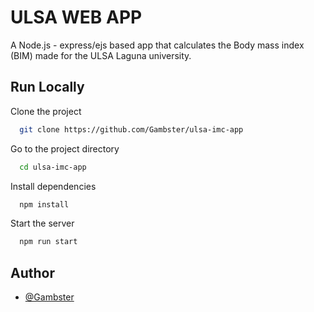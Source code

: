 

# ULSA WEB APP
A Node.js - express/ejs based app that calculates the Body mass index (BIM) made for the ULSA Laguna university.


## Run Locally

Clone the project

```bash
  git clone https://github.com/Gambster/ulsa-imc-app
```

Go to the project directory

```bash
  cd ulsa-imc-app
```

Install dependencies

```bash
  npm install
```

Start the server

```bash
  npm run start
```


## Author

- [@Gambster](https://www.github.com/gambster)

